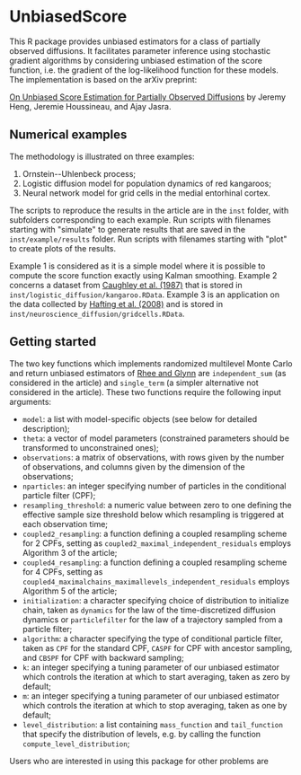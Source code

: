 # UnbiasedScore
This R package provides unbiased estimators for a class of partially observed diffusions. It facilitates parameter inference using stochastic gradient algorithms 
by considering unbiased estimation of the score function, i.e. the gradient of the log-likelihood function for these models. The implementation is based on the arXiv preprint:

[On Unbiased Score Estimation for Partially Observed Diffusions](https://arxiv.org/abs/2105.04912) by Jeremy Heng, Jeremie Houssineau, and Ajay Jasra. 

## Numerical examples
The methodology is illustrated on three examples:
1. Ornstein--Uhlenbeck process;
2. Logistic diffusion model for population dynamics of red kangaroos;
3. Neural network model for grid cells in the medial entorhinal cortex.

The scripts to reproduce the results in the article are in the `inst` folder, with subfolders corresponding to each example. Run scripts with filenames starting with "simulate" to generate results that are saved in the `inst/example/results` folder. Run scripts with filenames starting with "plot" to create plots of the results. 

Example 1 is considered as it is a simple model where it is possible to compute the score function exactly using Kalman smoothing. 
Example 2 concerns a dataset from [Caughley et al. (1987)](https://doi.org/10.2307/4946) that is stored in `inst/logistic_diffusion/kangaroo.RData`.
Example 3 is an application on the data collected by [Hafting et al. (2008)](https://doi.org/10.1038/nature06957) and is stored in `inst/neuroscience_diffusion/gridcells.RData`.

## Getting started
The two key functions which implements randomized multilevel Monte Carlo and return unbiased estimators of [Rhee and Glynn](https://doi.org/10.1287/opre.2015.1404) are 
`independent_sum` (as considered in the article) and `single_term` (a simpler alternative not considered in the article). These two functions require the following input arguments:
- `model`: a list with model-specific objects (see below for detailed description);
- `theta`: a vector of model parameters (constrained parameters should be transformed to unconstrained ones);
- `observations`: a matrix of observations, with rows given by the number of observations, and columns given by the dimension of the observations;
- `nparticles`: an integer specifying number of particles in the conditional particle filter (CPF);
- `resampling_threshold`: a numeric value between zero to one defining the effective sample size threshold below which resampling is triggered at each observation time;
- `coupled2_resampling`: a function defining a coupled resampling scheme for 2 CPFs, setting as `coupled2_maximal_independent_residuals` employs Algorithm 3 of the article;
- `coupled4_resampling`: a function defining a coupled resampling scheme for 4 CPFs, setting as `coupled4_maximalchains_maximallevels_independent_residuals` employs Algorithm 5 of the article;
- `initialization`: a character specifying choice of distribution to initialize chain, taken as `dynamics` for the law of the time-discretized diffusion dynamics 
or `particlefilter` for the law of a trajectory sampled from a particle filter;
- `algorithm`: a character specifying the type of conditional particle filter, taken as `CPF` for the standard CPF, `CASPF` for CPF with ancestor sampling, and `CBSPF` for CPF with backward sampling;
- `k`: an integer specifying a tuning parameter of our unbiased estimator which controls the iteration at which to start averaging, taken as zero by default;
- `m`: an integer specifying a tuning parameter of our unbiased estimator which controls the iteration at which to stop averaging, taken as one by default;
- `level_distribution`: a list containing `mass_function` and `tail_function` that specify the distribution of levels, e.g. by calling the function `compute_level_distribution`; 


 




Users who are interested in using this package for other problems are 


